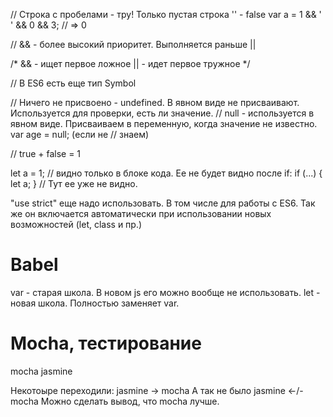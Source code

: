 // Строка с пробелами - тру! Только пустая строка '' - false
var a = 1 && '  ' && 0 && 3; // => 0 

// && - более высокий приоритет. Выполняется раньше ||

/*
    && - ищет первое ложное
    || - идет первое тружное
 */

// В ES6 есть еще тип Symbol

// Ничего не присвоено - undefined. В явном виде не присваивают. Используется для проверки, есть ли значение.
// null - используется в явном виде. Присваиваем в переменную, когда значение не известно. var age = null; (если не
// знаем)

// true + false = 1


let a = 1; // видно только в блоке кода. Ее не будет видно после if:
if (...) {
    let a;
}
// Тут ее уже не видно.


"use strict" еще надо использовать. В том числе для работы с ES6.
Так же он включается автоматически при использовании новых возможностей (let, class и пр.)

# Babel
var - старая школа. В новом js его можно вообще не использовать.
let - новая школа. Полностью заменяет var.

# Mocha, тестирование
mocha
jasmine

Некотоыре переходили: jasmine -> mocha
А так не было jasmine <-/- mocha
Можно сделать вывод, что mocha лучше.


